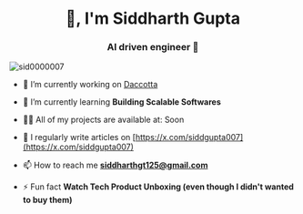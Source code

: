 <h1 align="center"> 👋, I'm Siddharth Gupta</h1>
<h3 align="center">AI driven engineer 🚀</h3>

<p align="left"> <img src="https://komarev.com/ghpvc/?username=sid0000007&label=Profile%20views&color=0e75b6&style=flat" alt="sid0000007" /> </p>

- 🔭 I’m currently working on [Daccotta](https://daccotta.com/)

- 🌱 I’m currently learning **Building Scalable Softwares**

- 👨‍💻 All of my projects are available at: Soon

- 📝 I regularly write articles on [https://x.com/siddgupta007](https://x.com/siddgupta007)

- 📫 How to reach me **siddharthgt125@gmail.com**

- ⚡ Fun fact **Watch Tech Product Unboxing (even though I didn't wanted to buy them)**



